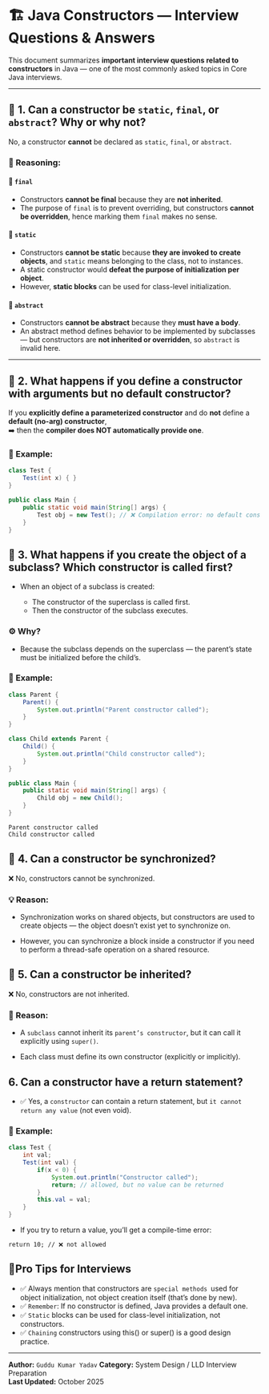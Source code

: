 # 🏗️ Java Constructors — Interview Questions & Answers

This document summarizes **important interview questions related to constructors** in Java — one of the most commonly asked topics in Core Java interviews.

---

## 🔹 1. Can a constructor be `static`, `final`, or `abstract`? Why or why not?

No, a constructor **cannot** be declared as `static`, `final`, or `abstract`.

### 🧩 Reasoning:

#### 🔸 `final`
- Constructors **cannot be final** because they are **not inherited**.
- The purpose of `final` is to prevent overriding, but constructors **cannot be overridden**, hence marking them `final` makes no sense.

#### 🔸 `static`
- Constructors **cannot be static** because **they are invoked to create objects**, and `static` means belonging to the class, not to instances.
- A static constructor would **defeat the purpose of initialization per object**.
- However, **static blocks** can be used for class-level initialization.

#### 🔸 `abstract`
- Constructors **cannot be abstract** because they **must have a body**.
- An abstract method defines behavior to be implemented by subclasses — but constructors are **not inherited or overridden**, so `abstract` is invalid here.

---

## 🔹 2. What happens if you define a constructor with arguments but no default constructor?

If you **explicitly define a parameterized constructor** and do **not** define a **default (no-arg) constructor**,  
➡️ then the **compiler does NOT automatically provide one**.

### 🧠 Example:
```java
class Test {
    Test(int x) { }
}

public class Main {
    public static void main(String[] args) {
        Test obj = new Test(); // ❌ Compilation error: no default constructor
    }
}
```

## 🔹 3. What happens if you create the object of a subclass? Which constructor is called first?
- When an object of a subclass is created:

    - The constructor of the superclass is called first.
    - Then the constructor of the subclass executes.

### ⚙️ Why?
- Because the subclass depends on the superclass — the parent’s state must be initialized before the child’s.

### 🧠 Example:
```java
class Parent {
    Parent() {
        System.out.println("Parent constructor called");
    }
}

class Child extends Parent {
    Child() {
        System.out.println("Child constructor called");
    }
}

public class Main {
    public static void main(String[] args) {
        Child obj = new Child();
    }
}
```
```Output
Parent constructor called
Child constructor called
```

## 🔹 4. Can a constructor be synchronized?

❌ No, constructors cannot be synchronized.

### 💡 Reason:

- Synchronization works on shared objects, but constructors are used to create objects — the object doesn’t exist yet to synchronize on.

- However, you can synchronize a block inside a constructor if you need to perform a thread-safe operation on a shared resource.

## 🔹 5. Can a constructor be inherited?

❌ No, constructors are not inherited.

### 🧩 Reason:

- A `subclass` cannot inherit its `parent’s constructor`, but it can call it explicitly using `super()`.

- Each class must define its own constructor (explicitly or implicitly).

## 6. Can a constructor have a return statement?

- ✅ Yes, a `constructor` can contain a return statement,
but `it cannot return any value` (not even void).

### 🧠 Example:
```java
class Test {
    int val;
    Test(int val) {
        if(x < 0) {
            System.out.println("Constructor called");
            return; // allowed, but no value can be returned
        }
        this.val = val;
    }
}

```
- If you try to return a value, you’ll get a compile-time error:
```text
return 10; // ❌ not allowed
```


## 🧠Pro Tips for Interviews

- ✅ Always mention that constructors are `special methods `used for object initialization, not object creation itself (that’s done by new).
- ✅ `Remember`: If no constructor is defined, Java provides a default one.
- ✅ `Static` blocks can be used for class-level initialization, not constructors.
- ✅ `Chaining` constructors using this() or super() is a good design practice.

---

**Author:** `Guddu Kumar Yadav`
**Category:** System Design / LLD Interview Preparation  
**Last Updated:** October 2025  